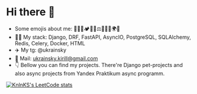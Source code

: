 # Hi there 🦄 #
- Some emojis about me: 🌮🧙🖖🏕🏀🥑⚖️🍿🧟‍♂️🌍🍲
- 👨‍💻 My stack: Django, DRF, FastAPI, AsyncIO, PostgreSQL, SQLAlchemy, Redis, Celery, Docker, HTML
- ✈️ My tg: @ukrainsky
- 📮 Mail: ukrainsky.kirill@gmail.com
- 👇 Bellow you can find my projects. There're Django pet-projects and also async projects from Yandex Praktikum async programm. 

[![KnlnKS's LeetCode stats](https://leetcode-stats-six.vercel.app/api?username=ukrainskykirill)](https://github.com/ukrainskykirill)


<!--
**ukrainskykirill/ukrainskykirill** is a ✨ _special_ ✨ repository because its `README.md` (this file) appears on your GitHub profile.

Here are some ideas to get you started:

- 🔭 I’m currently working on ...
- 🌱 I’m currently learning ...
- 👯 I’m looking to collaborate on ...
- 🤔 I’m looking for help with ...
- 💬 Ask me about ...
- 📫 How to reach me: ...
- 😄 Pronouns: ...
- ⚡ Fun fact: ...
-->
